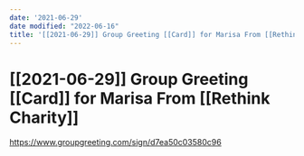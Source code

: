 ```yaml
---
date: '2021-06-29'
date modified: "2022-06-16"
title: '[[2021-06-29]] Group Greeting [[Card]] for Marisa From [[Rethink Charity]]'
---
```


# [[2021-06-29]] Group Greeting [[Card]] for Marisa From [[Rethink Charity]]
https://www.groupgreeting.com/sign/d7ea50c03580c96
